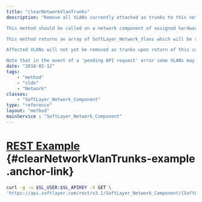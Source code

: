 ```yaml
---
title: "clearNetworkVlanTrunks"
description: "Remove all VLANs currently attached as trunks to this network component. 

This method should be called on a network component of assigned hardware. A current list of VLAN trunks for a network component on a customer server can be found at 'uplinkComponent->networkVlanTrunks'. 

This method returns an array of SoftLayer_Network_Vlans which will be removed as trunks. 

Affected VLANs will not yet be removed as trunks upon return of this call, but deactivation and removal will have been scheduled and should be considered imminent. The trunking records associated with the affected VLANs will maintain an 'isUpdating' value of '1' so long as this is the case. 

Note that in the event of a 'pending API request' error some VLANs may still have been affected and scheduled for deactivation. "
date: "2018-02-12"
tags:
    - "method"
    - "sldn"
    - "Network"
classes:
    - "SoftLayer_Network_Component"
type: "reference"
layout: "method"
mainService : "SoftLayer_Network_Component"
---
```


# [REST Example](#clearNetworkVlanTrunks-example) <a href="/article/rest/"><i class="fas fa-question"></i></a> {#clearNetworkVlanTrunks-example .anchor-link} 
```bash
curl -g -u $SL_USER:$SL_APIKEY -X GET \
'https://api.softlayer.com/rest/v3.1/SoftLayer_Network_Component/{SoftLayer_Network_ComponentID}/clearNetworkVlanTrunks'
```
